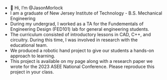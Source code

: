 - 👋 Hi, I’m @JasonMorlock
- I am a graduate of New Jersey Institute of Technology - B.S. Mechanical Engineering
- During my undergrad, I worked as a TA for the Fundementals of Engineering Design (FED101) lab for general engineering students.
- The curriculum consisted of introductory lessons in CAD, C++, and circuitry. During this time, I was involved in research with the educational team.
- We produced a robotic hand project to give our students a hands-on approach to learning.
- This project is available on my page along with a research paper we wrote for the 2023 ASEE National Conference. Please reproduce this project in your class.
